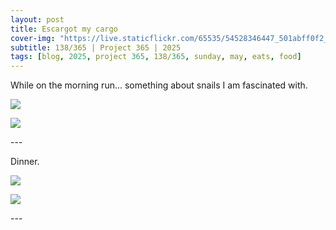 ```yaml
---
layout: post
title: Escargot my cargo
cover-img: "https://live.staticflickr.com/65535/54528346447_501abff0f2_h.jpg"
subtitle: 138/365 | Project 365 | 2025
tags: [blog, 2025, project 365, 138/365, sunday, may, eats, food]
---
```

<style>
  .intro-header.big-img {
    background-position:center; 
  }
</style>
While on the morning run... something about snails I am fascinated with.
<p class="post-img-wrap">
  <img src="https://live.staticflickr.com/65535/54527895736_9e37aa4ab4_h.jpg">
</p>
<p class="post-img-wrap">
  <img src="https://live.staticflickr.com/65535/54528073494_df42e1a8af_h.jpg">
</p>
---

Dinner.
<p class="post-img-wrap">
  <img src="https://live.staticflickr.com/65535/54528346447_501abff0f2_h.jpg">
</p>
<p class="post-img-wrap">
  <img src="https://live.staticflickr.com/65535/54528346422_c3dc72c74e_h.jpg">
</p>
---
